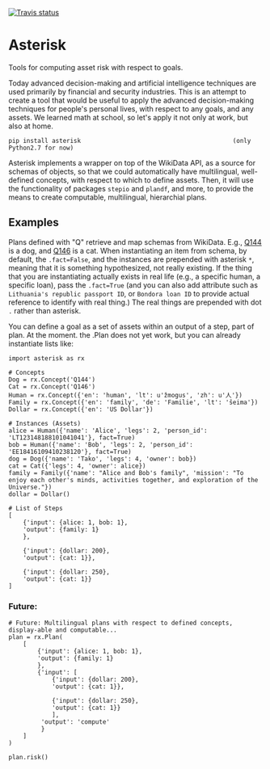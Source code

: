 [![Travis status](https://img.shields.io/travis/mindey/asterisk/master.svg?style=flat)](https://travis-ci.org/mindey/asterisk)
# Asterisk
Tools for computing asset risk with respect to goals.

Today advanced decision-making and artificial intelligence techniques are used primarily by financial and security industries. This is an attempt to create a tool that would be useful to apply the advanced decision-making techniques for people's personal lives, with respect to any goals, and any assets. We learned math at school, so let's apply it not only at work, but also at home.

    pip install asterisk                                          (only Python2.7 for now)

Asterisk implements a wrapper on top of the WikiData API, as a source for schemas of objects, so that we could automatically have multilingual, well-defined concepts, with respect to which to define assets. Then, it will use the functionality of packages ``stepio`` and ``plandf``, and more, to provide the means to create computable, multilingual, hierarchial plans.

## Examples

Plans defined with "Q" retrieve and map schemas from WikiData. E.g., [Q144](https://www.wikidata.org/wiki/Q144) is a dog, and [Q146](https://www.wikidata.org/wiki/Q144) is a cat. When instantiating an item from schema, by default, the ``.fact=False``, and the instances are prepended with asterisk ``*``, meaning that it is something hypothesized, not really existing. If the thing that you are instantiating actually exists in real life (e.g., a specific human, a specific loan), pass the ``.fact=True`` (and you can also add attribute such as ``Lithuania's republic passport ID``, or ``Bondora loan ID`` to provide actual reference to identify with real thing.) The real things are prepended with dot ``.`` rather than asterisk.

You can define a goal as a set of assets within an output of a step, part of plan. At the moment. the .Plan does not yet work, but you can already instantiate lists like:

```{python}
import asterisk as rx

# Concepts
Dog = rx.Concept('Q144')
Cat = rx.Concept('Q146')
Human = rx.Concept({'en': 'human', 'lt': u'žmogus', 'zh': u'人'})
Family = rx.Concept({'en': 'family', 'de': 'Familie', 'lt': 'šeima'})
Dollar = rx.Concept({'en': 'US Dollar'})

# Instances (Assets)
alice = Human({'name': 'Alice', 'legs': 2, 'person_id': 'LT123148188101041041'}, fact=True)
bob = Human({'name': 'Bob', 'legs': 2, 'person_id': 'EE18416109410238120'}, fact=True)
dog = Dog({'name': 'Tako', 'legs': 4, 'owner': bob})
cat = Cat({'legs': 4, 'owner': alice})
family = Family({'name': "Alice and Bob's family", 'mission': "To enjoy each other's minds, activities together, and exploration of the Universe."})
dollar = Dollar()

# List of Steps
[
    {'input': {alice: 1, bob: 1},
    'output': {family: 1}
    },
    
    {'input': {dollar: 200},
    'output': {cat: 1}},

    {'input': {dollar: 250},
    'output': {cat: 1}}
]
```

### Future:

```{python}
# Future: Multilingual plans with respect to defined concepts, display-able and computable...
plan = rx.Plan(
    [
        {'input': {alice: 1, bob: 1},
        'output': {family: 1}
        },
        {'input': [
            {'input': {dollar: 200},
            'output': {cat: 1}},

            {'input': {dollar: 250},
            'output': {cat: 1}}
            ],
         'output': 'compute'
         }
    ]
)

plan.risk()
```
